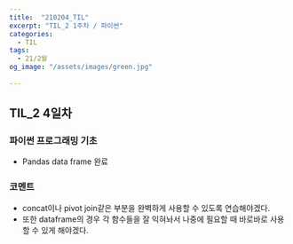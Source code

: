 ```yaml
---
title:  "210204_TIL"
excerpt: "TIL_2 1주차 / 파이썬"
categories:
  - TIL
tags:
  - 21/2월
og_image: "/assets/images/green.jpg"
  
---
```

## TIL_2 4일차

### 파이썬 프로그래밍 기초
- Pandas data frame 완료

### 코멘트
- concat이나 pivot join같은 부분을 완벽하게 사용할 수 있도록 연습해야겠다.
- 또한 dataframe의 경우 각 함수들을 잘 익혀놔서 나중에 필요할 때 바로바로 사용할 수 있게 해야겠다.